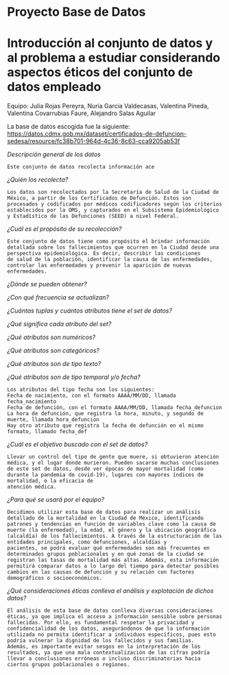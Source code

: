 # Proyecto Base de Datos

# Introducción al conjunto de datos y al problema a estudiar considerando aspectos éticos del conjunto de datos empleado
  Equipo: Julia Rojas Pereyra, Nuria Garcia Valdecasas, Valentina Pineda, Valentina Covarrubias Faure, Alejandro Salas Aguilar

  La base de datos escogida fue la siguiente: 
    https://datos.cdmx.gob.mx/dataset/certificados-de-defuncion-sedesa/resource/fc38b701-964d-4c36-8c63-cca9205ab53f

  *Descripción general de los datos*
  
    Este conjunto de datos recolecta información ace
    
  *¿Quién los recolecta?*
  
    Los datos son recolectados por la Secretaría de Salud de la Ciudad de México, a partir de los Certificados de Defunción. Estos son procesados y codificados por médicos codificadores según los criterios     establecidos por la OMS, y capturados en el Subsistema Epidemiológico y Estadístico de las Defunciones (SEED) a nivel Federal.
    
  *¿Cuál es el propósito de su recolección?*
  
    Este conjunto de datos tiene como propósito el brindar información detallada sobre los fallecimientos que ocurren en la Ciudad desde una perspectiva epidemiológica. Es decir, describir las condiciones      de salud de la población, identificar la causa de las enfermedades, controlar las enfermedades y prevenir la aparición de nuevas enfermedades.
    
  *¿Dónde se pueden obtener?*
  
  *¿Con qué frecuencia se actualizan?*
  
  *¿Cuántas tuplas y cuántos atributos tiene el set de datos?*
  
  *¿Qué significa cada atributo del set?*
  
  *¿Qué atributos son numéricos?*
  
  *¿Qué atributos son categóricos?*
  
  *¿Qué atributos son de tipo texto?*
  
  *¿Qué atributos son de tipo temporal y/o fecha?*
  
    Los atributos del tipo fecha son los siguientes:
    Fecha de nacimiento, con el formato AAAA/MM/DD, llamada fecha_nacimiento
    Fecha de defunción, con el formato AAAA/MM/DD, llamada fecha_defuncion
    La hora de defunción, que registra la hora, minuto, y segundo de muerte, llamada hora_defuncion
    Hay otro atributo que registra la fecha de defunción en el mismo formato, llamado fecha_def
    
  *¿Cuál es el objetivo buscado con el set de datos?*
  
    Llevar un control del tipo de gente que muere, si obtuvieron atención médica, y el lugar donde murieron. Pueden sacarse muchas conclusiones de este set de datos, desde ver épocas de mayor mortalidad (como durante la pandemia de covid-19), lugares con mayores índices de mortalidad, o la eficacia de
    atención médica.
    
  *¿Para qué se usará por el equipo?*
  
    Decidimos utilizar esta base de datos para realizar un análisis detallado de la mortalidad en la Ciudad de México, identificando patrones y tendencias en función de variables clave como la causa de         muerte (la enfermedad), la edad, el género y la ubicación geográfica (alcaldía) de los fallecimientos. A través de la estructuración de las entidades principales, como defunciones, alcaldías y              pacientes, se podrá evaluar qué enfermedades son más frecuentes en determinados grupos poblacionales y en qué zonas de la ciudad se registran las tasas de mortalidad más altas. Además, esta información     permitirá comparar datos a lo largo del tiempo para detectar posibles cambios en las causas de defunción y su relación con factores demográficos o socioeconómicos.
    
  *¿Qué consideraciones éticas conlleva el análisis y explotación de dichos datos?*
  
    El análisis de esta base de datos conlleva diversas consideraciones éticas, ya que implica el acceso a información sensible sobre personas fallecidas. Por ello, es fundamental respetar la privacidad y      confidencialidad de los datos, asegurándonos de que la información utilizada no permita identificar a individuos específicos, pues esto podría vulnerar la dignidad de los fallecidos y sus familias.         Además, es importante evitar sesgos en la interpretación de los resultados, ya que una mala contextualización de las cifras podría llevar a conclusiones erróneas o incluso discriminatorias hacia            ciertos grupos poblacionales o regiones.
